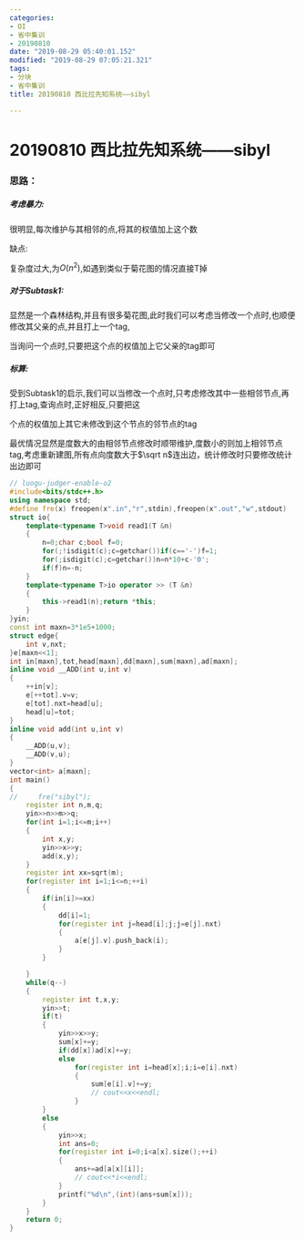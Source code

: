 ```yaml
---
categories:
- OI
- 省中集训
- 20190810
date: "2019-08-29 05:40:01.152"
modified: "2019-08-29 07:05:21.321"
tags:
- 分块
- 省中集训
title: 20190810 西比拉先知系统——sibyl

---
```


# 20190810 西比拉先知系统——sibyl

### 思路：

##### 考虑暴力:

很明显,每次维护与其相邻的点,将其的权值加上这个数

缺点:

复杂度过大,为$O(n^2)$,如遇到类似于菊花图的情况直接T掉

##### 对于Subtask1:

显然是一个森林结构,并且有很多菊花图,此时我们可以考虑当修改一个点时,也顺便修改其父亲的点,并且打上一个tag,

当询问一个点时,只要把这个点的权值加上它父亲的tag即可

##### 标算:

受到Subtask1的启示,我们可以当修改一个点时,只考虑修改其中一些相邻节点,再打上tag,查询点时,正好相反,只要把这

个点的权值加上其它未修改到这个节点的邻节点的tag

最优情况显然是度数大的由相邻节点修改时顺带维护,度数小的则加上相邻节点tag,考虑重新建图,所有点向度数大于$\sqrt n$连出边，统计修改时只要修改统计出边即可

```cpp
// luogu-judger-enable-o2
#include<bits/stdc++.h>
using namespace std;
#define fre(x) freopen(x".in","r",stdin),freopen(x".out","w",stdout)
struct io{
    template<typename T>void read1(T &n)
    {
        n=0;char c;bool f=0;
        for(;!isdigit(c);c=getchar())if(c=='-')f=1;
        for(;isdigit(c);c=getchar())n=n*10+c-'0';
        if(f)n=-n;
    }
    template<typename T>io operator >> (T &n)
    {
        this->read1(n);return *this;
    }
}yin;
const int maxn=3*1e5+1000;
struct edge{
    int v,nxt;
}e[maxn<<1];
int in[maxn],tot,head[maxn],dd[maxn],sum[maxn],ad[maxn];
inline void __ADD(int u,int v)
{
    ++in[v];
    e[++tot].v=v;
    e[tot].nxt=head[u];
    head[u]=tot;
}
inline void add(int u,int v)
{
    __ADD(u,v);
    __ADD(v,u);
}
vector<int> a[maxn];
int main()
{
//     fre("sibyl");
    register int n,m,q;
    yin>>n>>m>>q;
    for(int i=1;i<=m;i++)
    {
        int x,y;
        yin>>x>>y;
        add(x,y);
    }
    register int xx=sqrt(m);
    for(register int i=1;i<=n;++i)
    {
        if(in[i]>=xx)
        {
            dd[i]=1;
            for(register int j=head[i];j;j=e[j].nxt)
            {
                a[e[j].v].push_back(i);
            }
        }

    }
    while(q--)
    {
        register int t,x,y;
        yin>>t;
        if(t)
        {
            yin>>x>>y;
            sum[x]+=y;
            if(dd[x])ad[x]+=y;
            else
                for(register int i=head[x];i;i=e[i].nxt)
                {
                    sum[e[i].v]+=y;
                    // cout<<x<<endl;
                }
        }
        else
        {
            yin>>x;
            int ans=0;
            for(register int i=0;i<a[x].size();++i)
            {
                ans+=ad[a[x][i]];
                // cout<<*i<<endl;
            }
            printf("%d\n",(int)(ans+sum[x]));
        }
    }
    return 0;
}
```

